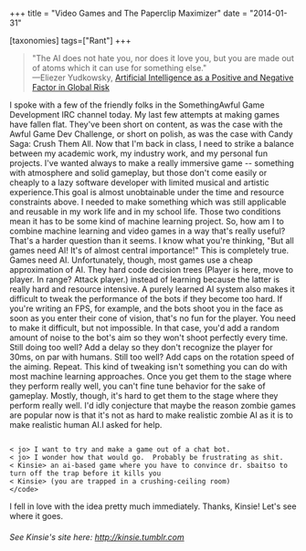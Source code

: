 +++
title = "Video Games and The Paperclip Maximizer"
date = "2014-01-31"

[taxonomies]
tags=["Rant"]
+++

> "The AI does not hate you, nor does it love you, but you are made out of atoms which it can use for something else."  
> —Eliezer Yudkowsky, [Artificial Intelligence as a Positive and Negative Factor in Global Risk](http://yudkowsky.net/singularity/ai-risk)

I spoke with a few of the friendly folks in the SomethingAwful Game Development IRC channel today. My last few attempts at making games have fallen flat. They've been short on content, as was the case with the Awful Game Dev Challenge, or short on polish, as was the case with Candy Saga: Crush Them All. Now that I'm back in class, I need to strike a balance between my academic work, my industry work, and my personal fun projects. I've wanted always to make a really immersive game -- something with atmosphere and solid gameplay, but those don't come easily or cheaply to a lazy software developer with limited musical and artistic experience.This goal is almost unobtainable under the time and resource constraints above. I needed to make something which was still applicable and reusable in my work life and in my school life. Those two conditions mean it has to be some kind of machine learning project. So, how am I to combine machine learning and video games in a way that's really useful? That's a harder question than it seems. I know what you're thinking, "But all games need AI! It's of almost central importance!" This is completely true. Games need AI. Unfortunately, though, most games use a cheap approximation of AI. They hard code decision trees (Player is here, move to player. In range? Attack player.) instead of learning because the latter is really hard and resource intensive. A purely learned AI system also makes it difficult to tweak the performance of the bots if they become too hard. If you're writing an FPS, for example, and the bots shoot you in the face as soon as you enter their cone of vision, that's no fun for the player. You need to make it difficult, but not impossible. In that case, you'd add a random amount of noise to the bot's aim so they won't shoot perfectly every time. Still doing too well? Add a delay so they don't recognize the player for 30ms, on par with humans. Still too well? Add caps on the rotation speed of the aiming. Repeat. This kind of tweaking isn't something you can do with most machine learning approaches. Once you get them to the stage where they perform really well, you can't fine tune behavior for the sake of gameplay. Mostly, though, it's hard to get them to the stage where they perform really well. I'd idly conjecture that maybe the reason zombie games are popular now is that it's not as hard to make realistic zombie AI as it is to make realistic human AI.I asked for help.

```

< jo> I want to try and make a game out of a chat bot.
< jo> I wonder how that would go.  Probably be frustrating as shit.
< Kinsie> an ai-based game where you have to convince dr. sbaitso to turn off the trap before it kills you
< Kinsie> (you are trapped in a crushing-ceiling room)
</code>
```

I fell in love with the idea pretty much immediately. Thanks, Kinsie! Let's see where it goes.

###### See Kinsie's site here: <http://kinsie.tumblr.com>
